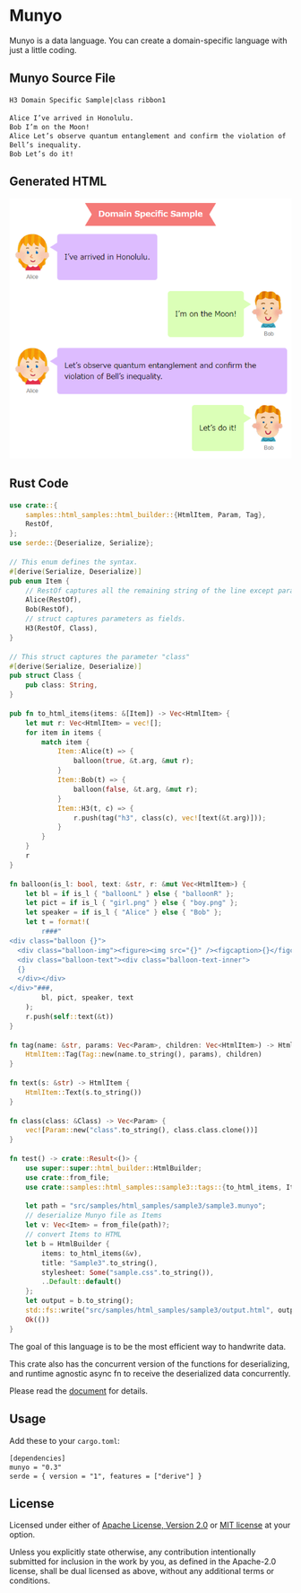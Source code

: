 # Munyo

Munyo is a data language. You can create a domain-specific language with just a little coding.

## Munyo Source File
```
H3 Domain Specific Sample|class ribbon1

Alice I’ve arrived in Honolulu.
Bob I’m on the Moon!
Alice Let’s observe quantum entanglement and confirm the violation of Bell’s inequality.
Bob Let’s do it!
```
## Generated HTML
![Screenshot of the HTML page created from the DSL.](dsl_sample.png)

## Rust Code
```Rust
use crate::{
    samples::html_samples::html_builder::{HtmlItem, Param, Tag},
    RestOf,
};
use serde::{Deserialize, Serialize};

// This enum defines the syntax.
#[derive(Serialize, Deserialize)]
pub enum Item {
	// RestOf captures all the remaining string of the line except parameters.
    Alice(RestOf),
    Bob(RestOf),
	// struct captures parameters as fields.
    H3(RestOf, Class),
}

// This struct captures the parameter "class"
#[derive(Serialize, Deserialize)]
pub struct Class {
    pub class: String,
}

pub fn to_html_items(items: &[Item]) -> Vec<HtmlItem> {
    let mut r: Vec<HtmlItem> = vec![];
    for item in items {
        match item {
            Item::Alice(t) => {
                balloon(true, &t.arg, &mut r);
            }
            Item::Bob(t) => {
                balloon(false, &t.arg, &mut r);
            }
            Item::H3(t, c) => {
                r.push(tag("h3", class(c), vec![text(&t.arg)]));
            }
        }
    }
    r
}

fn balloon(is_l: bool, text: &str, r: &mut Vec<HtmlItem>) {
    let bl = if is_l { "balloonL" } else { "balloonR" };
    let pict = if is_l { "girl.png" } else { "boy.png" };
    let speaker = if is_l { "Alice" } else { "Bob" };
    let t = format!(
        r###"
<div class="balloon {}">
  <div class="balloon-img"><figure><img src="{}" /><figcaption>{}</figcaption></figure></div>
  <div class="balloon-text"><div class="balloon-text-inner">
  {}
  </div></div>
</div>"###,
        bl, pict, speaker, text
    );
    r.push(self::text(&t))
}

fn tag(name: &str, params: Vec<Param>, children: Vec<HtmlItem>) -> HtmlItem {
    HtmlItem::Tag(Tag::new(name.to_string(), params), children)
}

fn text(s: &str) -> HtmlItem {
    HtmlItem::Text(s.to_string())
}

fn class(class: &Class) -> Vec<Param> {
    vec![Param::new("class".to_string(), class.class.clone())]
}

fn test() -> crate::Result<()> {
    use super::super::html_builder::HtmlBuilder;
    use crate::from_file;
    use crate::samples::html_samples::sample3::tags::{to_html_items, Item};

    let path = "src/samples/html_samples/sample3/sample3.munyo";
    // deserialize Munyo file as Items
    let v: Vec<Item> = from_file(path)?;
	// convert Items to HTML
    let b = HtmlBuilder {
        items: to_html_items(&v),
        title: "Sample3".to_string(),
        stylesheet: Some("sample.css".to_string()),
        ..Default::default()
    };
    let output = b.to_string();
    std::fs::write("src/samples/html_samples/sample3/output.html", output).unwrap();
    Ok(())
}
```
The goal of this language is to be the most efficient way to handwrite data.

This crate also has the concurrent version of the functions for deserializing, and runtime agnostic async fn to receive the deserialized data concurrently.

Please read the [document](doc_address) for details.

## Usage

Add these to your `cargo.toml`:

```
[dependencies]
munyo = "0.3"
serde = { version = "1", features = ["derive"] }
```

## License

Licensed under either of [Apache License, Version 2.0](LICENSE-APACHE) or
[MIT license](LICENSE-MIT) at your option.

Unless you explicitly state otherwise, any contribution intentionally submitted
for inclusion in the work by you, as defined in the Apache-2.0 license, shall
be dual licensed as above, without any additional terms or conditions.